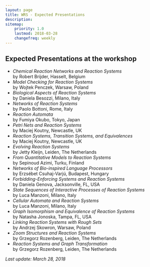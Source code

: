 ```yaml
---
layout: page
title: WRS - Expected Presentations
description:
sitemap:
    priority: 1.0
    lastmod: 2018-03-28
    changefreq: weekly
---
```


## Expected Presentations at the workshop

- *Chemical Reaction Networks and Reaction Systems*<br>
   by Robert Brijder, Hasselt, Belgium
- *Model Checking for Reaction Systems*<br>
   by Wojtek Penczek, Warsaw, Poland
- *Biological Aspects of Reaction Systems*<br>
   by Daniela Besozzi, Milano, Italy
- *Networks of Reaction Systems*<br>
   by Paolo Bottoni, Rome, Italy
- *Reaction Automata*<br>
   by Fumiya Okubo, Tokyo, Japan
- *Petri Nets and Reaction Systems*<br>
   by Maciej Koutny, Newcastle, UK
- *Reaction Systems, Transition Systems, and Equivalences*<br>
   by  Maciej Koutny, Newcastle, UK
- *Evolving Reaction Systems*<br>
   by  Jetty Kleijn, Leiden, The Netherlands
- *From Quantitative Models to Reaction Systems*<br>
   by Sepinoud Azimi, Turku, Finland
- *Networks of Bio-inspired Language Processors*<br>
   by Erzsébet Csuhaj-Varjú, Budapest, Hungary
- *Forbidding-Enforcing Systems and Reaction Systems*<br>
   by Daniela Genova, Jacksonville, FL, USA
- *State Sequences of Interactive Processes of Reaction Systems*<br>
    by Luca Manzoni, Milano, Italy
- *Cellular Automata and Reaction Systems*<br>
    by Luca Manzoni, Milano, Italy
- *Graph Isomorphism and Equivalence of Reaction Systems*<br>
     by Natasha Jonoska, Tampa, FL, USA
- *Linking Reaction Systems with Rough Sets*<br>
    by Andrzej Skowron, Warsaw, Poland
- *Zoom Structures and Reaction Systems*<br>
    by Grzegorz Rozenberg, Leiden, The Netherlands
- *Reaction Systems and Graph Transformation*<br>
   by Grzegorz Rozenberg, Leiden, The Netherlands
   
*Last update: March 28, 2018*
